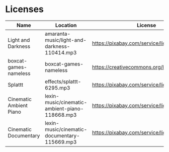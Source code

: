 # Licenses

Name | Location | License | URL
--- | --- | --- | ---
Light and Darkness | amaranta-music/light-and-darkness-110414.mp3 | https://pixabay.com/service/license/ | https://pixabay.com/music/ambient-light-and-darkness-110414/
boxcat-games-nameless | boxcat-games-nameless | https://creativecommons.org/licenses/by/3.0/ | https://freemusicarchive.org/music/BoxCat_Games/Nameless_the_Hackers_RPG_Soundtrack
Splattt | effects/splattt-6295.mp3 | https://pixabay.com/service/license/ | https://pixabay.com/sound-effects/splattt-6295/
Cinematic Ambient Piano | lexin-music/cinematic-ambient-piano-118668.mp3 | https://pixabay.com/service/license/ | https://pixabay.com/music/beautiful-plays-cinematic-ambient-piano-118668/
Cinematic Documentary | lexin-music/cinematic-documentary-115669.mp3 | https://pixabay.com/service/license/ | https://pixabay.com/music/beautiful-plays-cinematic-documentary-115669/
